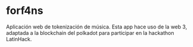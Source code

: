 # forf4ns
Aplicación web de tokenización de música. Esta app hace uso de la web 3, adaptada a la blockchain del polkadot para participar en la hackathon LatinHack.
